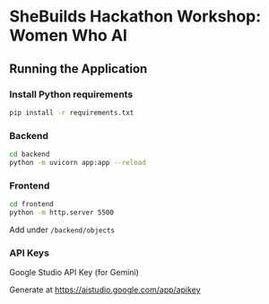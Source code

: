 # SheBuilds Hackathon Workshop: Women Who AI

## Running the Application

### Install Python requirements
```bash
pip install -r requirements.txt
```

### Backend
```bash
cd backend
python -m uvicorn app:app --reload
```

### Frontend
```bash
cd frontend
python -m http.server 5500
```

Add under ```/backend/objects```

### API Keys
Google Studio API Key (for Gemini)

Generate at https://aistudio.google.com/app/apikey